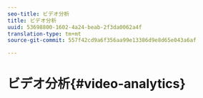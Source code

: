 ```yaml
---
seo-title: ビデオ分析
title: ビデオ分析
uuid: 53698800-1602-4a24-beab-2f3da0062a4f
translation-type: tm+mt
source-git-commit: 557f42cd9a6f356aa99e13386d9e8d65e043a6af

---
```



# ビデオ分析{#video-analytics}

